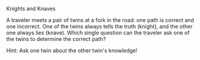 Knights and Knaves

A traveler meets a pair of twins at a fork in the road: one path is correct and one incorrect. 
One of the twins always tells the truth (knight), and the other one always lies (knave). 
Which single question can the traveler ask one of the twins to determine the correct path?

Hint: Ask one twin about the other twin's knowledge!
